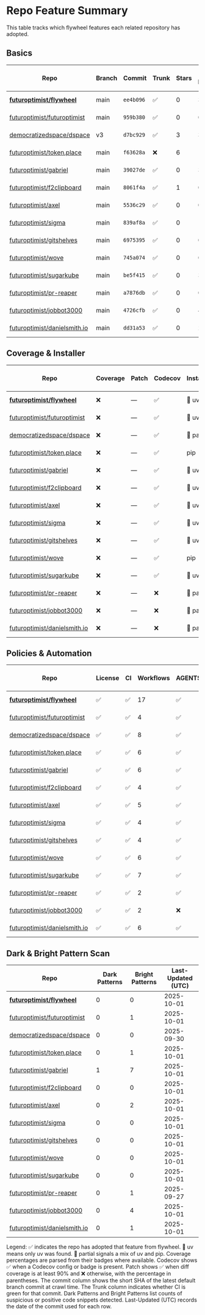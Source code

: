 # Repo Feature Summary

This table tracks which flywheel features each related repository has adopted.

<!-- spellchecker: disable -->
## Basics
| Repo | Branch | Commit | Trunk | Stars | Open Issues | Last-Updated (UTC) |
| ---- | ------ | ------ | ----- | ----- | ----------- | ----------------- |
| **[futuroptimist/flywheel](https://github.com/futuroptimist/flywheel)** | main | `ee4b096` | ✅ | 0 | 3 | 2025-10-01 |
| [futuroptimist/futuroptimist](https://github.com/futuroptimist/futuroptimist) | main | `959b380` | ✅ | 0 | 0 | 2025-10-01 |
| [democratizedspace/dspace](https://github.com/democratizedspace/dspace) | v3 | `d7bc929` | ✅ | 3 | 39 | 2025-09-30 |
| [futuroptimist/token.place](https://github.com/futuroptimist/token.place) | main | `f63628a` | ❌ | 6 | 12 | 2025-10-01 |
| [futuroptimist/gabriel](https://github.com/futuroptimist/gabriel) | main | `39027de` | ✅ | 0 | 3 | 2025-10-01 |
| [futuroptimist/f2clipboard](https://github.com/futuroptimist/f2clipboard) | main | `8061f4a` | ✅ | 1 | 0 | 2025-10-01 |
| [futuroptimist/axel](https://github.com/futuroptimist/axel) | main | `5536c29` | ✅ | 0 | 0 | 2025-10-01 |
| [futuroptimist/sigma](https://github.com/futuroptimist/sigma) | main | `839af8a` | ✅ | 0 | 1 | 2025-10-01 |
| [futuroptimist/gitshelves](https://github.com/futuroptimist/gitshelves) | main | `6975395` | ✅ | 0 | 0 | 2025-10-01 |
| [futuroptimist/wove](https://github.com/futuroptimist/wove) | main | `745a074` | ✅ | 0 | 0 | 2025-10-01 |
| [futuroptimist/sugarkube](https://github.com/futuroptimist/sugarkube) | main | `be5f415` | ✅ | 0 | 3 | 2025-10-01 |
| [futuroptimist/pr-reaper](https://github.com/futuroptimist/pr-reaper) | main | `a7876db` | ✅ | 0 | 0 | 2025-09-27 |
| [futuroptimist/jobbot3000](https://github.com/futuroptimist/jobbot3000) | main | `4726cfb` | ✅ | 0 | 4 | 2025-10-01 |
| [futuroptimist/danielsmith.io](https://github.com/futuroptimist/danielsmith.io) | main | `dd31a53` | ✅ | 0 | 2 | 2025-10-01 |

## Coverage & Installer
| Repo | Coverage | Patch | Codecov | Installer | Last-Updated (UTC) |
| ---- | -------- | ----- | ------- | --------- | ----------------- |
| **[futuroptimist/flywheel](https://github.com/futuroptimist/flywheel)** | ❌ | — | ✅ | 🚀 uv | 2025-10-01 |
| [futuroptimist/futuroptimist](https://github.com/futuroptimist/futuroptimist) | ❌ | — | ✅ | 🚀 uv | 2025-10-01 |
| [democratizedspace/dspace](https://github.com/democratizedspace/dspace) | ❌ | — | ✅ | 🔶 partial | 2025-09-30 |
| [futuroptimist/token.place](https://github.com/futuroptimist/token.place) | ❌ | — | ✅ | pip | 2025-10-01 |
| [futuroptimist/gabriel](https://github.com/futuroptimist/gabriel) | ❌ | — | ✅ | 🚀 uv | 2025-10-01 |
| [futuroptimist/f2clipboard](https://github.com/futuroptimist/f2clipboard) | ❌ | — | ✅ | 🚀 uv | 2025-10-01 |
| [futuroptimist/axel](https://github.com/futuroptimist/axel) | ❌ | — | ✅ | 🚀 uv | 2025-10-01 |
| [futuroptimist/sigma](https://github.com/futuroptimist/sigma) | ❌ | — | ✅ | 🚀 uv | 2025-10-01 |
| [futuroptimist/gitshelves](https://github.com/futuroptimist/gitshelves) | ❌ | — | ✅ | 🚀 uv | 2025-10-01 |
| [futuroptimist/wove](https://github.com/futuroptimist/wove) | ❌ | — | ✅ | pip | 2025-10-01 |
| [futuroptimist/sugarkube](https://github.com/futuroptimist/sugarkube) | ❌ | — | ✅ | 🚀 uv | 2025-10-01 |
| [futuroptimist/pr-reaper](https://github.com/futuroptimist/pr-reaper) | ❌ | — | ❌ | 🔶 partial | 2025-09-27 |
| [futuroptimist/jobbot3000](https://github.com/futuroptimist/jobbot3000) | ❌ | — | ❌ | 🔶 partial | 2025-10-01 |
| [futuroptimist/danielsmith.io](https://github.com/futuroptimist/danielsmith.io) | ❌ | — | ❌ | 🔶 partial | 2025-10-01 |

## Policies & Automation
| Repo | License | CI | Workflows | AGENTS.md | Code of Conduct | Contributing | Pre-commit | Last-Updated (UTC) |
| ---- | ------- | -- | --------- | --------- | --------------- | ------------ | ---------- | ----------------- |
| **[futuroptimist/flywheel](https://github.com/futuroptimist/flywheel)** | ✅ | ✅ | 17 | ✅ | ✅ | ✅ | ✅ | 2025-10-01 |
| [futuroptimist/futuroptimist](https://github.com/futuroptimist/futuroptimist) | ✅ | ✅ | 4 | ✅ | ✅ | ✅ | ✅ | 2025-10-01 |
| [democratizedspace/dspace](https://github.com/democratizedspace/dspace) | ✅ | ✅ | 8 | ✅ | ✅ | ✅ | ✅ | 2025-09-30 |
| [futuroptimist/token.place](https://github.com/futuroptimist/token.place) | ✅ | ✅ | 6 | ✅ | ✅ | ✅ | ✅ | 2025-10-01 |
| [futuroptimist/gabriel](https://github.com/futuroptimist/gabriel) | ✅ | ✅ | 6 | ✅ | ✅ | ✅ | ✅ | 2025-10-01 |
| [futuroptimist/f2clipboard](https://github.com/futuroptimist/f2clipboard) | ✅ | ✅ | 4 | ✅ | ✅ | ✅ | ✅ | 2025-10-01 |
| [futuroptimist/axel](https://github.com/futuroptimist/axel) | ✅ | ✅ | 5 | ✅ | ✅ | ✅ | ✅ | 2025-10-01 |
| [futuroptimist/sigma](https://github.com/futuroptimist/sigma) | ✅ | ✅ | 4 | ✅ | ✅ | ✅ | ✅ | 2025-10-01 |
| [futuroptimist/gitshelves](https://github.com/futuroptimist/gitshelves) | ✅ | ✅ | 4 | ✅ | ❌ | ❌ | ❌ | 2025-10-01 |
| [futuroptimist/wove](https://github.com/futuroptimist/wove) | ✅ | ✅ | 6 | ✅ | ✅ | ✅ | ✅ | 2025-10-01 |
| [futuroptimist/sugarkube](https://github.com/futuroptimist/sugarkube) | ✅ | ✅ | 7 | ✅ | ✅ | ✅ | ✅ | 2025-10-01 |
| [futuroptimist/pr-reaper](https://github.com/futuroptimist/pr-reaper) | ✅ | ✅ | 2 | ✅ | ✅ | ✅ | ❌ | 2025-09-27 |
| [futuroptimist/jobbot3000](https://github.com/futuroptimist/jobbot3000) | ✅ | ✅ | 2 | ❌ | ❌ | ❌ | ❌ | 2025-10-01 |
| [futuroptimist/danielsmith.io](https://github.com/futuroptimist/danielsmith.io) | ✅ | ✅ | 6 | ✅ | ❌ | ❌ | ✅ | 2025-10-01 |

## Dark & Bright Pattern Scan
| Repo | Dark Patterns | Bright Patterns | Last-Updated (UTC) |
| ---- | ------------- | --------------- | ----------------- |
| **[futuroptimist/flywheel](https://github.com/futuroptimist/flywheel)** | 0 | 0 | 2025-10-01 |
| [futuroptimist/futuroptimist](https://github.com/futuroptimist/futuroptimist) | 0 | 1 | 2025-10-01 |
| [democratizedspace/dspace](https://github.com/democratizedspace/dspace) | 0 | 0 | 2025-09-30 |
| [futuroptimist/token.place](https://github.com/futuroptimist/token.place) | 0 | 1 | 2025-10-01 |
| [futuroptimist/gabriel](https://github.com/futuroptimist/gabriel) | 1 | 7 | 2025-10-01 |
| [futuroptimist/f2clipboard](https://github.com/futuroptimist/f2clipboard) | 0 | 0 | 2025-10-01 |
| [futuroptimist/axel](https://github.com/futuroptimist/axel) | 0 | 2 | 2025-10-01 |
| [futuroptimist/sigma](https://github.com/futuroptimist/sigma) | 0 | 0 | 2025-10-01 |
| [futuroptimist/gitshelves](https://github.com/futuroptimist/gitshelves) | 0 | 0 | 2025-10-01 |
| [futuroptimist/wove](https://github.com/futuroptimist/wove) | 0 | 0 | 2025-10-01 |
| [futuroptimist/sugarkube](https://github.com/futuroptimist/sugarkube) | 0 | 0 | 2025-10-01 |
| [futuroptimist/pr-reaper](https://github.com/futuroptimist/pr-reaper) | 0 | 1 | 2025-09-27 |
| [futuroptimist/jobbot3000](https://github.com/futuroptimist/jobbot3000) | 0 | 4 | 2025-10-01 |
| [futuroptimist/danielsmith.io](https://github.com/futuroptimist/danielsmith.io) | 0 | 1 | 2025-10-01 |

Legend: ✅ indicates the repo has adopted that feature from flywheel. 🚀 uv means only uv was found. 🔶 partial signals a mix of uv and pip.
Coverage percentages are parsed from their badges where available. Codecov shows ✅ when a Codecov config or badge is present. Patch shows ✅ when diff coverage is at least 90% and ❌ otherwise, with the percentage in parentheses.
The commit column shows the short SHA of the latest default branch commit at crawl time. The Trunk column indicates whether CI is green for that commit. Dark Patterns and Bright Patterns list counts of suspicious or positive code snippets detected.
Last-Updated (UTC) records the date of the commit used for each row.

